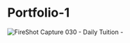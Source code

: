 # Portfolio-1
![FireShot Capture 030 - Daily Tuition - ](https://user-images.githubusercontent.com/47064496/74254729-0c0f3380-4d1b-11ea-9e6a-9e183891485f.png)
